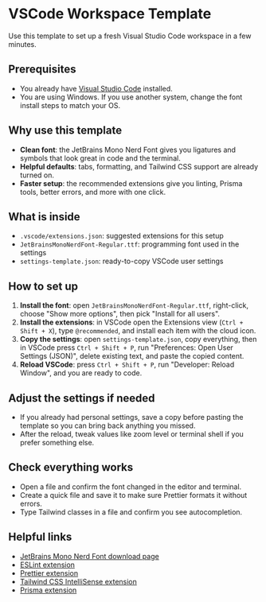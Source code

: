 # VSCode Workspace Template

Use this template to set up a fresh Visual Studio Code workspace in a few minutes.

## Prerequisites

-   You already have [Visual Studio Code](https://code.visualstudio.com/) installed.
-   You are using Windows. If you use another system, change the font install steps to match your OS.

## Why use this template

-   **Clean font**: the JetBrains Mono Nerd Font gives you ligatures and symbols that look great in code and the terminal.
-   **Helpful defaults**: tabs, formatting, and Tailwind CSS support are already turned on.
-   **Faster setup**: the recommended extensions give you linting, Prisma tools, better errors, and more with one click.

## What is inside

-   `.vscode/extensions.json`: suggested extensions for this setup
-   `JetBrainsMonoNerdFont-Regular.ttf`: programming font used in the settings
-   `settings-template.json`: ready-to-copy VSCode user settings

## How to set up

1. **Install the font**: open `JetBrainsMonoNerdFont-Regular.ttf`, right-click, choose "Show more options", then pick "Install for all users".
2. **Install the extensions**: in VSCode open the Extensions view (`Ctrl + Shift + X`), type `@recommended`, and install each item with the cloud icon.
3. **Copy the settings**: open `settings-template.json`, copy everything, then in VSCode press `Ctrl + Shift + P`, run "Preferences: Open User Settings (JSON)", delete existing text, and paste the copied content.
4. **Reload VSCode**: press `Ctrl + Shift + P`, run "Developer: Reload Window", and you are ready to code.

## Adjust the settings if needed

-   If you already had personal settings, save a copy before pasting the template so you can bring back anything you missed.
-   After the reload, tweak values like zoom level or terminal shell if you prefer something else.

## Check everything works

-   Open a file and confirm the font changed in the editor and terminal.
-   Create a quick file and save it to make sure Prettier formats it without errors.
-   Type Tailwind classes in a file and confirm you see autocompletion.

## Helpful links

-   [JetBrains Mono Nerd Font download page](https://www.nerdfonts.com/font-downloads)
-   [ESLint extension](https://marketplace.visualstudio.com/items?itemName=dbaeumer.vscode-eslint)
-   [Prettier extension](https://marketplace.visualstudio.com/items?itemName=esbenp.prettier-vscode)
-   [Tailwind CSS IntelliSense extension](https://marketplace.visualstudio.com/items?itemName=bradlc.vscode-tailwindcss)
-   [Prisma extension](https://marketplace.visualstudio.com/items?itemName=Prisma.prisma)
